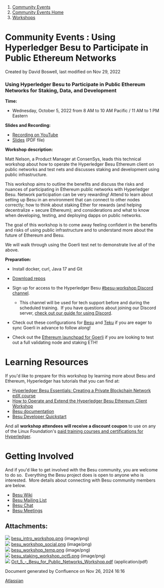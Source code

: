 1. [Community Events](index.html)
2. [Community Events Home](Community-Events-Home_21790731.html)
3. [Workshops](Workshops_21790888.html)

# Community Events : Using Hyperledger Besu to Participate in Public Ethereum Networks

Created by David Boswell, last modified on Nov 29, 2022

### **Using Hyperledger Besu to Participate in Public Ethereum Networks for Staking, Data, and Development**

**Time:**

- Wednesday, October 5, 2022 from 8 AM to 10 AM Pacific / 11 AM to 1 PM Eastern

**Slides and Recording:**

- [Recording on YouTube](https://www.youtube.com/watch?v=R8Byn377Unc)
- [Slides](attachments/21790881/21793659.pdf) (PDF file)

**Workshop description:**

Matt Nelson, a Product Manager at ConsenSys, leads this technical workshop about how to operate the Hyperledger Besu Ethereum client on public networks and test nets and discusses staking and development using public infrastructure.

This workshop aims to outline the benefits and discuss the risks and nuances of participating in Ethereum public networks with Hyperledger Besu. Network participation can be very rewarding! Attend to learn about setting up Besu in an environment that can connect to other nodes correctly; how to think about staking Ether for rewards (and helping decentralize + secure Ethereum); and considerations and what to know when developing, testing, and deploying dapps on public networks.

The goal of this workshop is to come away feeling confident in the benefits and risks of using public infrastructure and to understand more about the future of Ethereum and Besu.

We will walk through using the Goerli test net to demonstrate live all of the above. 

**Preparation:**

- Install docker, curl, Java 17 and Git
  
- [Download repos](https://github.com/hyperledger/besu)
- Sign up for access to the Hyperledger Besu [#besu-workshop Discord channel](https://discord.com/channels/905194001349627914/974732102450970654).
  
  - This channel will be used for tech support before and during the scheduled training.  If you have questions about joining our Discord server, [check out our guide for using Discord](https://lf-hyperledger.atlassian.net/wiki/display/HYP/Our+chat+service).
- Check out these configurations for [Besu](https://gist.github.com/non-fungible-nelson/9aa7e6626f93a588e8f75f8f846ced3e) and [Teku](https://gist.github.com/non-fungible-nelson/c12e653a8fc52fb8a88e33df620e6ac7) if you are eager to sync Goerli in advance to follow along!
- Check out the [Ethereum launchpad for Goerli](https://goerli.launchpad.ethereum.org/) if you are looking to test out a full validating node and staking ETH!

# Learning Resources

If you'd like to prepare for this workshop by learning more about Besu and Ethereum, Hyperledger has tutorials that you can find at:

- [Hyperledger Besu Essentials: Creating a Private Blockchain Network edX course](https://www.edx.org/course/hyperledger-besu-essentials-creating-a-private-blockchain-network)
- [How to Operate and Extend the Hyperledger Besu Ethereum Client Workshop](https://lf-hyperledger.atlassian.net/wiki/display/events/Operate+and+Extend+Hyperledger+Besu+Workshop)
- [Besu documentation](https://besu.hyperledger.org/en/stable/)
- [Besu Developer Quickstart](https://besu.hyperledger.org/en/stable/Tutorials/Developer-Quickstart/)

And all **workshop attendees will receive a discount coupon** to use on any of the Linux Foundation's [paid training courses and certifications for Hyperledger](https://www.hyperledger.org/learn/training).

# Getting Involved

And if you'd like to get involved with the Besu community, you are welcome to do so.  Everything the Besu project does is open to anyone who is interested.  More details about connecting with Besu community members are below.

- [Besu Wiki](https://lf-hyperledger.atlassian.net/wiki/display/BESU/)
- [Besu Mailing List](https://lists.hyperledger.org/g/besu)
- [Besu Chat](https://discord.com/channels/905194001349627914/938504958909747250)
- [Besu Meetings](https://lf-hyperledger.atlassian.net/wiki/display/BESU/Meetings)

## Attachments:

![](images/icons/bullet_blue.gif) [besu\_intro\_workshop.png](attachments/21790881/21793514.png) (image/png)  
![](images/icons/bullet_blue.gif) [besu\_workshop\_social.png](attachments/21790881/21793515.png) (image/png)  
![](images/icons/bullet_blue.gif) [besu\_workshop\_temp.png](attachments/21790881/21793516.png) (image/png)  
![](images/icons/bullet_blue.gif) [besu\_staking\_workshop\_oct5.png](attachments/21790881/21793517.png) (image/png)  
![](images/icons/bullet_blue.gif) [Oct\_5\_-\_Besu\_for\_Public\_Networks\_Workshop.pdf](attachments/21790881/21793659.pdf) (application/pdf)

Document generated by Confluence on Nov 26, 2024 16:16

[Atlassian](http://www.atlassian.com/)
